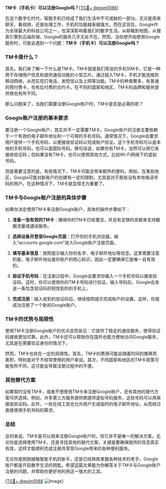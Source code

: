 **TM卡（手机卡）可以注册Google吗？**[[TG💪+ @esim1088](https://t.me/s/esim1088)]

在这个数字化时代，智能手机已经成了我们生活中不可或缺的一部分。无论是用来聊天、看视频，还是处理工作，手机的功能越来越强大。而在这背后，Google作为全球最大的科技公司之一，也深深影响着我们的数字生活。从邮箱到地图，从搜索引擎到云端存储，Google的服务几乎无处不在。然而，当你想开始使用Google服务时，可能会遇到一个问题：**TM卡（手机卡）可以注册Google吗？**

### TM卡是什么？

首先，我们来了解一下什么是TM卡。TM卡就是我们常说的手机SIM卡，它是一种用于存储用户信息和提供通信功能的小型芯片。通过插入TM卡，手机才能连接到移动网络，从而实现打电话、发短信以及上网等功能。TM卡的种类繁多，有普通的预付费卡，也有后付费的合约卡。在不同的国家和地区，TM卡的品牌和服务提供商也有所不同。

那么问题来了，当我们需要注册Google账户时，TM卡是否是必需的呢？

### Google账户注册的基本要求

要注册一个Google账户，其实并不一定需要TM卡。Google账户的注册主要依赖于一个有效的电子邮件地址和一个可用的手机号码。通常情况下，Google会要求用户提供一个手机号码，以便接收验证码以完成账户验证。这个手机号码可以是本地的手机号码，也可以是国际号码。换句话说，如果你有TM卡，当然可以用它来接收验证码；但如果没有TM卡，也可以使用其他方式，比如Wi-Fi网络下的虚拟号码。

但是需要注意的是，有些情况下，TM卡可能会带来额外的便利。例如，在某些地区，Google可能对新账户的创建有一定的限制，尤其是对于那些没有本地电话号码的用户。在这种情况下，TM卡就显得尤为重要了。

### TM卡与Google账户注册的具体步骤

如果你决定使用TM卡来注册Google账户，具体的操作步骤如下：

1. **准备一张有效的TM卡**：确保你的TM卡已经激活，并且有足够的余额来支持数据流量或通话服务。
   
2. **选择设备并登录Google页面**：打开你的手机浏览器，输入“accounts.google.com”进入Google账户注册页面。

3. **填写基本信息**：按照提示输入你的名字、电子邮件地址等信息。这里需要注意的是，电子邮件地址是你账户的核心标识，因此一定要确保它是唯一且有效的。

4. **验证手机号码**：在注册过程中，Google会要求你输入一个手机号码以接收验证码。这时，你可以使用你的TM卡号码进行验证。输入号码后，Google会发送一条包含验证码的短信到你的手机上。

5. **完成注册**：输入收到的验证码后，继续按照提示完成账户的设置。这样，你就成功注册了一个新的Google账户。

### TM卡的优势与局限性

使用TM卡注册Google账户的优点显而易见：它提供了稳定的通信服务，使得验证码接收更加可靠。此外，TM卡还可以帮助你在国外也能方便地访问Google服务，尤其是在需要验证身份的情况下。

然而，TM卡也存在一定的局限性。首先，TM卡的费用可能会随着时间的推移而累积，特别是对于不经常使用的用户来说。其次，不同国家和地区的TM卡政策可能有所不同，这可能会导致注册过程中的不便。

### 其他替代方案

如果暂时没有TM卡，或者不想使用TM卡来注册Google账户，还有其他的替代方案可供选择。例如，许多第三方服务提供商提供虚拟号码服务，这些号码可以用来接收验证码。此外，一些在线工具也允许用户生成临时的电子邮件地址，从而绕过直接使用手机号码的需求。

### 总结

总的来说，TM卡是可以用来注册Google账户的，但它并不是唯一的解决方案。无论你是选择使用TM卡，还是寻找其他的替代方案，关键是要确保提供的信息真实有效，这样才能顺利完成注册并享受Google带来的各种便利服务。

无论你是刚刚接触智能手机的新手，还是已经熟练掌握各种技术的老手，Google账户都是开启数字生活的钥匙。希望这篇文章能为你解答关于TM卡与Google账户注册的问题，并帮助你更好地利用这一强大的工具。

[[TG💪+ @esim1088](https://t.me/s/esim1088) ![Image](https://i.postimg.cc/4NQfJmqS/Snipaste-2025-05-13-00-14-12.png)]